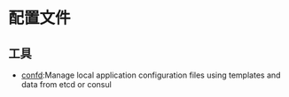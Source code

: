 # 配置文件

## 工具

* [confd](https://github.com/kelseyhightower/confd):Manage local application configuration files using templates and data from etcd or consul
